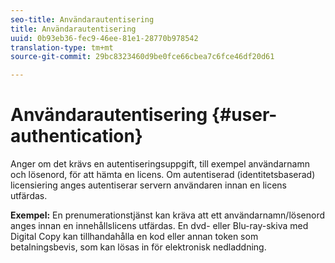 ```yaml
---
seo-title: Användarautentisering
title: Användarautentisering
uuid: 0b93eb36-fec9-46ee-81e1-28770b978542
translation-type: tm+mt
source-git-commit: 29bc8323460d9be0fce66cbea7c6fce46df20d61

---
```



# Användarautentisering {#user-authentication}

Anger om det krävs en autentiseringsuppgift, till exempel användarnamn och lösenord, för att hämta en licens. Om autentiserad (identitetsbaserad) licensiering anges autentiserar servern användaren innan en licens utfärdas.

**Exempel:** En prenumerationstjänst kan kräva att ett användarnamn/lösenord anges innan en innehållslicens utfärdas. En dvd- eller Blu-ray-skiva med Digital Copy kan tillhandahålla en kod eller annan token som betalningsbevis, som kan lösas in för elektronisk nedladdning.
